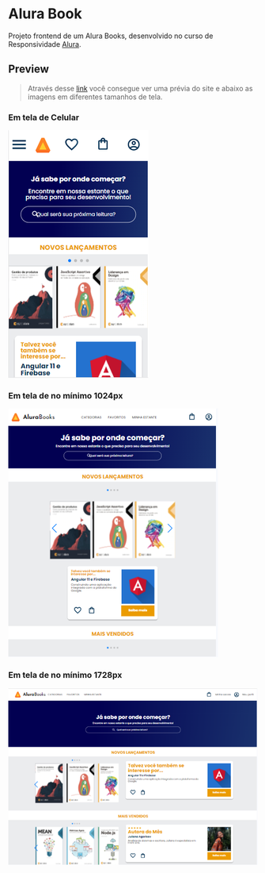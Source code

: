 # Alura Book

Projeto frontend de um Alura Books, desenvolvido no curso de Responsividade [Alura](https://www.alura.com.br).


## Preview
> Através desse [link](https://gessycaborges.github.io/projeto-alura-books/) você consegue ver uma prévia do site e abaixo as imagens em diferentes tamanhos de tela.

### Em tela de Celular
![Imagem da Página](./img/tela-celular.png)

### Em tela de no mínimo 1024px
![Imagem da Página](./img/tela-1024px.png)

### Em tela de no mínimo 1728px
![Imagem da Página](./img/tela-1728px.png)
